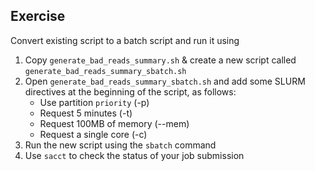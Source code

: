 ## Exercise

Convert existing script to a batch script and run it using

1. Copy `generate_bad_reads_summary.sh` & create a new script called `generate_bad_reads_summary_sbatch.sh`
1. Open `generate_bad_reads_summary_sbatch.sh` and add some SLURM directives at the beginning of the script, as follows:
   * Use partition `priority` (-p)
   * Request 5 minutes (-t)
   * Request 100MB of memory (--mem)
   * Request a single core (-c)
1. Run the new script using the `sbatch` command
1. Use `sacct` to check the status of your job submission
